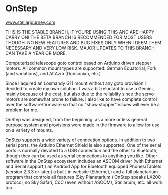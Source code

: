OnStep
======
www.stellarjourney.com


THIS IS THE STABLE BRANCH, IF YOU'RE USING THIS AND ARE HAPPY CARRY ON!  THE BETA BRANCH IS RECOMMENDED FOR MOST USERS THOUGH.  NO NEW FEATURES AND BUG FIXES ONLY WHEN I DEEM THEM NECESSARY AND VERY LOW RISK.  MAJOR UPDATES TO THIS BRANCH CAN TAKE A YEAR OR MORE.

Computerized telescope goto control based on Arduino driven stepper motors.  All common mount types are supported: German Equatorial, Fork (and variations), and AltAzm (Dobsonian, etc.)

Since I aquired an Losmandy G11 mount without any goto provision I decided to create my own solution. I was a bit reluctant to use a Gemini, mainly because of the cost, but also due to the reliablity since the servo motors are somewhat prone to failure. I also like to have complete control over the software/firmware so that no "show stopper" issues will ever be a problem for me.

OnStep was designed, from the beginning, as a more or less general purpose system and provisions were made in the firmware to allow for use on a variety of mounts.

OnStep supports a wide variety of connection options.  In addition to two serial ports, the Arduino Ethernet Shield is also supported.  One of the serial ports is normally devoted to a USB connection and the other to Bluetooth, though they can be used as serial connections to anything you like.  Other software in the OnStep ecosystem includes an ASCOM driver (with Ethernet and Serial support,) an Android App for Bluetooth equipped Phones/Tablets (version 2.3.3 or later,) a built-in website (Ethernet,) and a full planetarium program that controls all features (Sky Planetarium.)  OnStep speaks LX200 protocol, so Sky Safari, CdC (even without ASCOM), Stellarium, etc. all work too.
